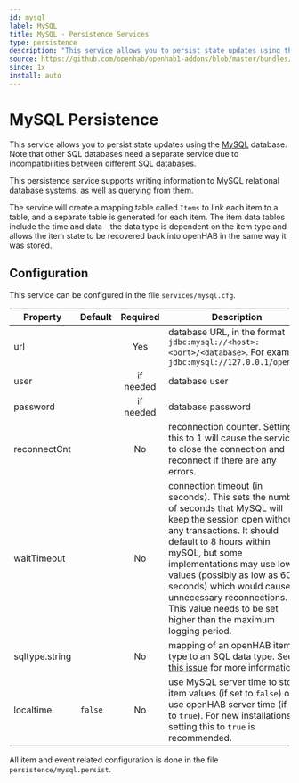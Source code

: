 ```yaml
---
id: mysql
label: MySQL
title: MySQL - Persistence Services
type: persistence
description: "This service allows you to persist state updates using the [MySQL](https://www.mysql.com/) database. Note that other SQL databases need a separate service due to incompatibilities between different SQL databases."
source: https://github.com/openhab/openhab1-addons/blob/master/bundles/persistence/org.openhab.persistence.mysql/README.md
since: 1x
install: auto
---
```


<!-- Attention authors: Do not edit directly. Please add your changes to the appropriate source repository -->

<!-- {% include base.html %} -->

# MySQL Persistence

This service allows you to persist state updates using the [MySQL](https://www.mysql.com/) database. Note that other SQL databases need a separate service due to incompatibilities between different SQL databases.

This persistence service supports writing information to MySQL relational database systems, as well as querying from them.

The service will create a mapping table called `Items` to link each item to a table, and a separate table is generated for each item. The item data tables include the time and data - the data type is dependent on the item type and allows the item state to be recovered back into openHAB in the same way it was stored.

## Configuration

This service can be configured in the file `services/mysql.cfg`.

| Property | Default | Required | Description |
|----------|---------|:--------:|-------------|
| url      |         |   Yes    | database URL, in the format `jdbc:mysql://<host>:<port>/<database>`.  For example, `jdbc:mysql://127.0.0.1/openhab` |
| user     |         | if needed | database user |
| password |         | if needed | database password |
| reconnectCnt |     |   No      | reconnection counter. Setting this to 1 will cause the service to close the connection and reconnect if there are any errors. |
| waitTimeout |      |   No      | connection timeout (in seconds). This sets the number of seconds that MySQL will keep the session open without any transactions. It should default to 8 hours within mySQL, but some implementations may use lower values (possibly as low as 60 seconds) which would cause unnecessary reconnections. This value needs to be set higher than the maximum logging period. |
| sqltype.string |   |   No      | mapping of an openHAB item type to an SQL data type.  See [this issue](https://github.com/openhab/openhab1-addons/issues/710) for more information. |
| localtime | `false` |  No      | use MySQL server time to store item values (if set to `false`) or use openHAB server time (if set to `true`). For new installations, setting this to `true` is recommended. |

All item and event related configuration is done in the file `persistence/mysql.persist`.
